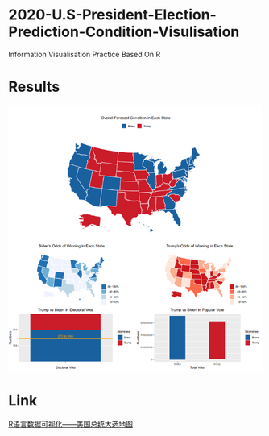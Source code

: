 # 2020-U.S-President-Election-Prediction-Condition-Visulisation
Information Visualisation Practice Based On R

# Results
![](\demo.png)

# Link
[R语言数据可视化——美国总统大选地图](https://zhuanlan.zhihu.com/p/27069584)

